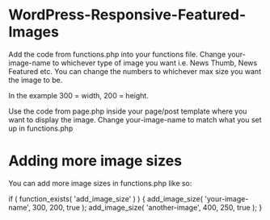# WordPress-Responsive-Featured-Images

Add the code from functions.php into your functions file. Change your-image-name to whichever type of image you want i.e. News Thumb, News Featured etc. You can change the numbers to whichever max size you want the image to be. 

In the example 300 = width, 200 = height.

Use the code from page.php inside your page/post template where you want to display the image. Change your-image-name to match what you set up in functions.php

# Adding more image sizes

You can add more image sizes in functions.php like so:

if ( function_exists( 'add_image_size' ) ) {
add_image_size( 'your-image-name', 300, 200, true ); 
add_image_size( 'another-image', 400, 250, true ); 
}
